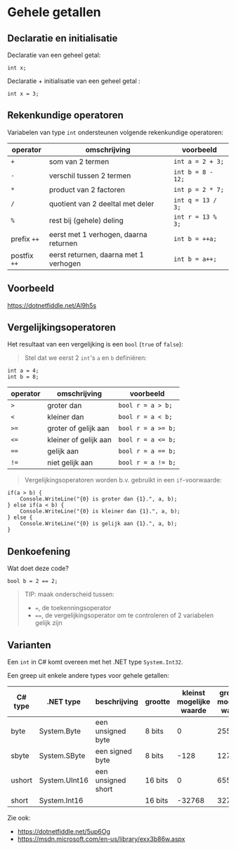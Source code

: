 # Gehele getallen

## Declaratie en initialisatie

Declaratie van een geheel getal:

```
int x;
```

Declaratie + initialisatie van een geheel getal :

```
int x = 3;
```

## Rekenkundige operatoren

Variabelen van type `int` ondersteunen volgende rekenkundige operatoren:

| operator     | omschrijving                          | voorbeeld         |
|--------------|---------------------------------------|-------------------|
| `+`          | som van 2 termen                      | `int a = 2 + 3;`  |
| `-`          | verschil tussen 2 termen              | `int b = 8 - 12;` |
| `*`          | product van 2 factoren                | `int p = 2 * 7;`  |
| `/`          | quotient van 2 deeltal met deler      | `int q = 13 / 3;` |
| `%`          | rest bij (gehele) deling              | `int r = 13 % 3;` |
| prefix `++`  | eerst met 1 verhogen, daarna returnen | `int b = ++a;`    |
| postfix `++` | eerst returnen, daarna met 1 verhogen | `int b = a++;`    |

## Voorbeeld

https://dotnetfiddle.net/Al9h5s

## Vergelijkingsoperatoren

Het resultaat van een vergelijking is een `bool` (`true` of `false`):

> Stel dat we eerst 2 `int`'s `a` en `b` definiëren:

```
int a = 4;
int b = 8;
```

| operator | omschrijving          | voorbeeld          |
|----------|-----------------------|--------------------|
| `>`      | groter dan            | `bool r = a > b;`  |
| `<`      | kleiner dan           | `bool r = a < b;`  |
| `>=`     | groter of gelijk aan  | `bool r = a >= b;` |
| `<=`     | kleiner of gelijk aan | `bool r = a <= b;` |
| `==`     | gelijk aan            | `bool r = a == b;` |
| `!=`     | niet gelijk aan       | `bool r = a != b;` |

> Vergelijkingsoperatoren worden b.v. gebruikt in een `if`-voorwaarde:

```
if(a > b) {
    Console.WriteLine("{0} is groter dan {1}.", a, b);
} else if(a < b) {
    Console.WriteLine("{0} is kleiner dan {1}.", a, b);
} else {
    Console.WriteLine("{0} is gelijk aan {1}.", a, b);
}
```

## Denkoefening

Wat doet deze code?

```
bool b = 2 == 2;
```

> TIP: maak onderscheid tussen:
> - `=`, de toekenningsoperator
> - `==`, de vergelijkingsoperator om te controleren of 2 variabelen gelijk zijn

## Varianten

Een `int` in C# komt overeen met het .NET type `System.Int32`.

Een greep uit enkele andere types voor gehele getallen:

| C# type | .NET type     | beschrijving       | grootte | kleinst mogelijke waarde | grootste mogelijke waarde |
|---------|---------------|--------------------|---------|--------------------------|---------------------------|
| byte    | System.Byte   | een unsigned byte  | 8 bits  |                        0 |                       255 |
| sbyte   | System.SByte  | een signed byte    | 8 bits  |                     -128 |                       127 |
| ushort  | System.UInt16 | een unsigned short | 16 bits |                        0 |                     65535 |
| short   | System.Int16  |                    | 16 bits |                   -32768 |                     32767 |

Zie ook:

- https://dotnetfiddle.net/5up6Og
- https://msdn.microsoft.com/en-us/library/exx3b86w.aspx

